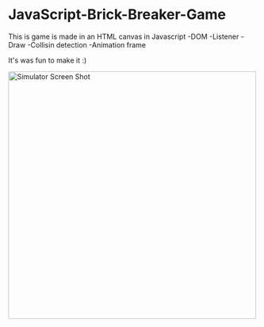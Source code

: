 # JavaScript-Brick-Breaker-Game
This is game is made in an HTML canvas in Javascript
-DOM
-Listener
-Draw
-Collisin detection
-Animation frame

It's was fun to make it :)




<img width="500" alt="Simulator Screen Shot" src="https://user-images.githubusercontent.com/56839789/78562871-593eeb80-781a-11ea-8586-5ff096490d94.png">
